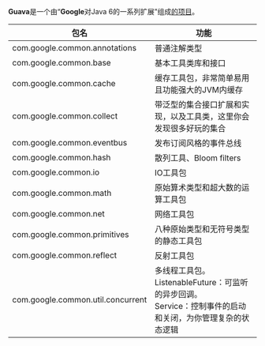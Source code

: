**Guava**是一个由“**Google**对Java 6的一系列扩展”组成[的项目](https://www.cnblogs.com/peida/archive/2013/06/08/3120820.html)。

| 包名                              | 功能                                                         |
| --------------------------------- | ------------------------------------------------------------ |
| com.google.common.annotations     | 普通注解类型                                               |
| com.google.common.base            | 基本工具类库和接口                                         |
| com.google.common.cache           | 缓存工具包，非常简单易用且功能强大的JVM内缓存              |
| com.google.common.collect         | 带泛型的集合接口扩展和实现，以及工具类，这里你会发现很多好玩的集合 |
| com.google.common.eventbus        | 发布订阅风格的事件总线                                     |
| com.google.common.hash            | 散列工具、Bloom filters                                    |
| com.google.common.io              | IO工具包                                                   |
| com.google.common.math            | 原始算术类型和超大数的运算工具包                           |
| com.google.common.net             | 网络工具包                                                 |
| com.google.common.primitives      | 八种原始类型和无符号类型的静态工具包                       |
| com.google.common.reflect         | 反射工具包                                                 |
| com.google.common.util.concurrent | 多线程工具包。<br>  ListenableFuture：可监听的异步回调。<br/>  Service：控制事件的启动和关闭，为你管理复杂的状态逻辑 |

